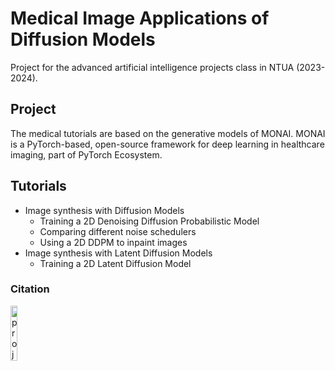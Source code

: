 # Medical Image Applications of Diffusion Models
Project for the advanced artificial intelligence projects class in NTUA (2023-2024).

## Project
The medical tutorials are based on the generative models of MONAI. MONAI is a PyTorch-based, open-source framework for deep learning in healthcare imaging, part of PyTorch Ecosystem. 
## Tutorials
* Image synthesis with Diffusion Models
  * Training a 2D Denoising Diffusion Probabilistic Model
  * Comparing different noise schedulers
  * Using a 2D DDPM to inpaint images
* Image synthesis with Latent Diffusion Models
  * Training a 2D Latent Diffusion Model
### Citation
[<img src="https://raw.githubusercontent.com/Project-MONAI/MONAI/dev/docs/images/MONAI-logo-color.png" width="15%" alt='project-monai'>](https://github.com/Project-MONAI/GenerativeModels/tree/main)
